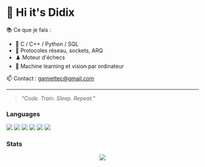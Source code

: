 # 👋 Hi it's Didix

📚 Ce que je fais :
- 🔧 C / C++ / Python / SQL
- 📡 Protocoles réseau, sockets, ARQ
- ♟️ Moteur d'échecs
- 🧠 Machine learning et vision par ordinateur

📫 Contact : [gamiettec@gmail.com](mailto:gamiettec@gmail.com)

---

> _“Code. Train. Sleep. Repeat.”_


<!-- Langages -->
### Languages  
<p>
  <img src="https://img.shields.io/badge/C-00599C?style=for-the-badge&logo=c&logoColor=white"/>
  <img src="https://img.shields.io/badge/C++-00599C?style=for-the-badge&logo=c%2b%2b&logoColor=white"/>
  <img src="https://img.shields.io/badge/Python-3776AB?style=for-the-badge&logo=python&logoColor=white"/>
  <img src="https://img.shields.io/badge/Java-ED8B00?style=for-the-badge&logo=openjdk&logoColor=white"/>
  <img src="https://img.shields.io/badge/JavaScript-F7DF1E?style=for-the-badge&logo=javascript&logoColor=black"/>
  <img src="https://img.shields.io/badge/Typst-4CBF94?style=for-the-badge&logo=data:image/png;base64,iVBORw0KGgoAAAANSUhEUgAAABAAAAAQCAYAAAAf8%2F9hAAAABGdBTUEAALGPC%2FxhBQAAACBjSFJNAAB6JgAAgIQAAPoAAACA6AAAdTAAAOpgAAA6mAAAF3CculE8AAAAGXRFWHRTb2Z0d2FyZQBQYWludC5ORVQgNC4wLjEzQd4N1QAAACtJREFUOE9jZKAQMOL///9fBoYGJkxMuH///7%2F%2F%2ByMDBICTEMmBiAEAO3GDUtMhVwfAAAAAElFTkSuQmCC&logoColor=white"/>
</p>

<!-- Stats donut (GitHub Readme Stats) -->
### Stats  
<p align="center">
  <img src="https://github-readme-stats.vercel.app/api/top-langs/?username=didix-gmt&layout=donut&theme=dark&hide=html,css&langs_count=10" />
</p>
